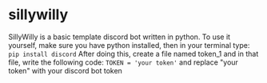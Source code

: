 # sillywilly
SillyWilly is a basic template discord bot written in python.
To use it yourself, make sure you have python installed, then in your terminal type:
`pip install discord`
After doing this, create a file named token_1 and in that file, write the following code:
`TOKEN = 'your token'`
and replace "your token" with your discord bot token
